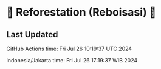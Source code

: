 
# 🌳 Reforestation (Reboisasi) 🌲

## Last Updated

GitHub Actions time: Fri Jul 26 10:19:37 UTC 2024

Indonesia/Jakarta time: Fri Jul 26 17:19:37 WIB 2024
